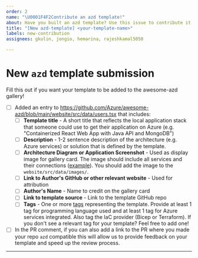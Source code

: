 ```yaml
---
order: 2
name: "\U0001F4F2Contribute an azd template!"
about: Have you built an azd template? Use this issue to contribute it to awesome-azd!
title: "[New azd-template] <your-template-name>"
labels: new-contribution
assignees: gkulin, jongio, hemarina, rajeshkamal5050

---
```


# New `azd` template submission
Fill this out if you want your template to be added to the awesome-azd gallery!

<!-- Please ensure that your PR includes the following metadata! All fields are mandatory unless explicitly marked as optional -->

- [ ] Added an entry to https://github.com/Azure/awesome-azd/blob/main/website/src/data/users.tsx that includes:
    - [ ] **Template title** - A short title that reflects the local application stack that someone could use to get their application on Azure (e.g. "Containerized React Web App with Java API and MongoDB")
    - [ ] **Description** - 1-2 sentence description of the architecture (e.g. Azure services) or solution that is defined by the template.
    - [ ] **Architecture Diagram or Application Screenshot** - Used as display image for gallery card. The image should include all services and their connections ([example](https://github.com/Azure-Samples/todo-csharp-sql/blob/main/assets/resources.png)). You should add the image to the `website/src/data/images/`.
    - [ ] **Link to Author's GitHub or other relevant website** - Used for attribution
    - [ ] **Author's Name** -  Name to credit on the gallery card
    - [ ] **Link to template source** - Link to the template GitHub repo 
    - [ ] **Tags** - One or more [tags](https://github.com/Azure/awesome-azd/blob/main/website/src/data/tags.tsx) representing the template. Provide at least 1 tag for programming language used and at least 1 tag for Azure services integrated. Also tag the IaC provider (Bicep or Terraform). If you don't see a relevant tag for your template? Feel free to add one!

- [ ] In the PR comment, if you can also add a link to the PR where you made your repo `azd` compatible this will allow us to provide feedback on your template and speed up the review process.

---
<!-- Once submitted, the issue will be reviewed - we plan to do reviews on a rolling basis at regular intervals. The process will include verifying all information required for the template gallery is provided and the template works (i.e., successfully deploys to Azure with `azd up`). 
 * If we have questions or enhancements, we will add comments in issue thread (**issue stays open**)
 * If the contribution is approved, we'll merge the PR to update the gallery (**issue will then be closed**) -->
